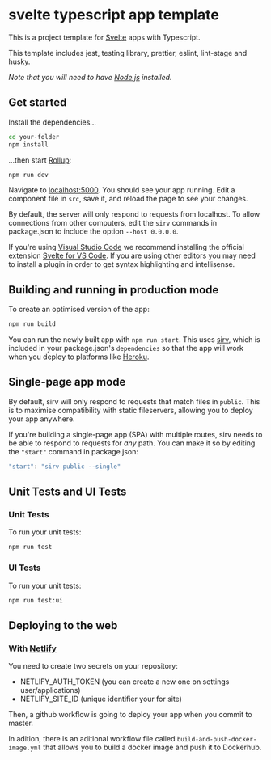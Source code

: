 # svelte typescript app template

This is a project template for [Svelte](https://svelte.dev) apps with Typescript.

This template includes jest, testing library, prettier, eslint, lint-stage and husky.

_Note that you will need to have [Node.js](https://nodejs.org) installed._

## Get started

Install the dependencies...

```bash
cd your-folder
npm install
```

...then start [Rollup](https://rollupjs.org):

```bash
npm run dev
```

Navigate to [localhost:5000](http://localhost:5000). You should see your app running. Edit a component file in `src`, save it, and reload the page to see your changes.

By default, the server will only respond to requests from localhost. To allow connections from other computers, edit the `sirv` commands in package.json to include the option `--host 0.0.0.0`.

If you're using [Visual Studio Code](https://code.visualstudio.com/) we recommend installing the official extension [Svelte for VS Code](https://marketplace.visualstudio.com/items?itemName=svelte.svelte-vscode). If you are using other editors you may need to install a plugin in order to get syntax highlighting and intellisense.

## Building and running in production mode

To create an optimised version of the app:

```bash
npm run build
```

You can run the newly built app with `npm run start`. This uses [sirv](https://github.com/lukeed/sirv), which is included in your package.json's `dependencies` so that the app will work when you deploy to platforms like [Heroku](https://heroku.com).

## Single-page app mode

By default, sirv will only respond to requests that match files in `public`. This is to maximise compatibility with static fileservers, allowing you to deploy your app anywhere.

If you're building a single-page app (SPA) with multiple routes, sirv needs to be able to respond to requests for _any_ path. You can make it so by editing the `"start"` command in package.json:

```js
"start": "sirv public --single"
```

## Unit Tests and UI Tests

### Unit Tests

To run your unit tests:

```bash
npm run test
```

### UI Tests

To run your unit tests:

```bash
npm run test:ui
```

## Deploying to the web

### With [Netlify](https://www.netlify.com/)

You need to create two secrets on your repository:

- NETLIFY_AUTH_TOKEN (you can create a new one on settings user/applications)
- NETLIFY_SITE_ID (unique identifier your for site)

Then, a github workflow is going to deploy your app when you commit to master.

In adition, there is an aditional workflow file called `build-and-push-docker-image.yml` that allows you to build a docker image and push it to Dockerhub.
